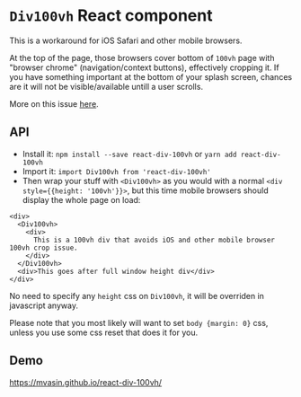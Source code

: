 # `Div100vh` React component
This is a workaround for iOS Safari and other mobile browsers.

At the top of the page, those browsers cover bottom of `100vh` page with "browser chrome" (navigation/context buttons), effectively cropping it. If you have something important at the bottom of your splash screen, chances are it will not be visible/available untill a user scrolls.

More on this issue [here](https://nicolas-hoizey.com/2015/02/viewport-height-is-taller-than-the-visible-part-of-the-document-in-some-mobile-browsers.html
).

## API
- Install it: `npm install --save react-div-100vh` or `yarn add react-div-100vh`
- Import it: `import Div100vh from 'react-div-100vh'`
- Then wrap your stuff with `<Div100vh>` as you would with a normal `<div style={{height: '100vh'}}>`, but this time mobile browsers should display the whole page on load:
```
<div>
  <Div100vh>
    <div>
      This is a 100vh div that avoids iOS and other mobile browser 100vh crop issue.
    </div>
  </Div100vh>
  <div>This goes after full window height div</div>
</div>
```
No need to specify any `height` css on `Div100vh`, it will be overriden in javascript anyway.

Please note that you most likely will want to set `body {margin: 0}` css, unless you use some css reset that does it for you.

## Demo
https://mvasin.github.io/react-div-100vh/